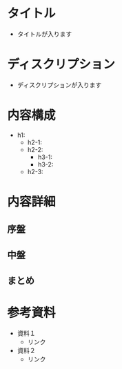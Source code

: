 # タイトル
- タイトルが入ります

# ディスクリプション
- ディスクリプションが入ります

# 内容構成
- h1:
    - h2-1:
    - h2-2:
        - h3-1:
        - h3-2:
    - h2-3:

# 内容詳細
## 序盤


## 中盤


## まとめ


# 参考資料
- 資料１
    - リンク
- 資料２
    - リンク
